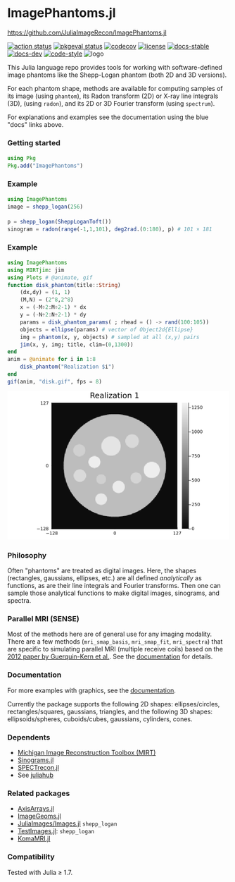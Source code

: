 # ImagePhantoms.jl

https://github.com/JuliaImageRecon/ImagePhantoms.jl

[![action status][action-img]][action-url]
[![pkgeval status][pkgeval-img]][pkgeval-url]
[![codecov][codecov-img]][codecov-url]
[![license][license-img]][license-url]
[![docs-stable][docs-stable-img]][docs-stable-url]
[![docs-dev][docs-dev-img]][docs-dev-url]
[![code-style][code-blue-img]][code-blue-url]
<img src="https://github.com/JuliaImageRecon/ImagePhantoms.jl/blob/main/docs/src/assets/logo.svg" alt="logo" width="150"/>

This Julia language repo
provides tools for working with software-defined image phantoms
like the Shepp-Logan phantom
(both 2D and 3D versions).


For each phantom shape,
methods are available for computing samples of
its image
(using `phantom`),
its Radon transform (2D) or X-ray line integrals (3D),
(using `radon`),
and its 2D or 3D Fourier transform
(using `spectrum`).

For explanations and examples
see the documentation
using the blue "docs" links above.


### Getting started

```julia
using Pkg
Pkg.add("ImagePhantoms")
```


### Example

```julia
using ImagePhantoms
image = shepp_logan(256)

p = shepp_logan(SheppLoganToft())
sinogram = radon(range(-1,1,101), deg2rad.(0:180), p) # 101 × 181
```


### Example

```julia
using ImagePhantoms
using MIRTjim: jim
using Plots # @animate, gif
function disk_phantom(title::String)
    (dx,dy) = (1, 1)
    (M,N) = (2^8,2^8)
    x = (-M÷2:M÷2-1) * dx
    y = (-N÷2:N÷2-1) * dy
    params = disk_phantom_params( ; rhead = () -> rand(100:105))
    objects = ellipse(params) # vector of Object2d{Ellipse}
    img = phantom(x, y, objects) # sampled at all (x,y) pairs
    jim(x, y, img; title, clim=(0,1300))
end
anim = @animate for i in 1:8
    disk_phantom("Realization $i")
end
gif(anim, "disk.gif", fps = 8)
```

![animated phantom gif](https://github.com/JuliaImageRecon/ImagePhantoms.jl/blob/gh-pages/dev/generated/examples/disk.gif)


### Philosophy

Often "phantoms" are treated as digital images.
Here, the shapes (rectangles, gaussians, ellipses, etc.)
are all defined *analytically*
as functions,
as are their line integrals
and Fourier transforms.
Then one can sample those analytical functions
to make digital images, sinograms, and spectra.


### Parallel MRI (SENSE)

Most of the methods here are of general use
for any imaging modality.
There are a few methods
(`mri_smap_basis`, `mri_smap_fit`, `mri_spectra`)
that are specific to simulating parallel MRI
(multiple receive coils)
based on the
[2012 paper by Guerquin-Kern et al.](https://doi.org/10.1109/TMI.2011.2174158).
See the
[documentation][docs-stable-url]
for details.


### Documentation

For more examples with graphics,
see the
[documentation][docs-stable-url].


Currently the package supports
the following 2D shapes:
ellipses/circles, rectangles/squares, gaussians, triangles,
and the following 3D shapes:
ellipsoids/spheres, cuboids/cubes, gaussians, cylinders, cones.


### Dependents

* [Michigan Image Reconstruction Toolbox (MIRT)](https://github.com/JeffFessler/MIRT.jl)
* [Sinograms.jl](https://github.com/JuliaImageRecon/Sinograms.jl)
* [SPECTrecon.jl](https://github.com/JuliaImageRecon/SPECTrecon.jl)
* See [juliahub](https://juliahub.com/ui/Search?q=ImagePhantoms&type=packages)


### Related packages

* [AxisArrays.jl](https://github.com/JuliaArrays/AxisArrays.jl)
* [ImageGeoms.jl](https://github.com/JuliaImageRecon/ImageGeoms.jl)
* [JuliaImages/Images.jl](https://github.com/JuliaImages/Images.jl) `shepp_logan`
* [TestImages.jl](https://github.com/JuliaImages/TestImages.jl): `shepp_logan`
* [KomaMRI.jl](https://github.com/cncastillo/KomaMRI.jl)


### Compatibility

Tested with Julia ≥ 1.7.

<!-- URLs -->
[action-img]: https://github.com/JuliaImageRecon/ImagePhantoms.jl/workflows/CI/badge.svg
[action-url]: https://github.com/JuliaImageRecon/ImagePhantoms.jl/actions
[build-img]: https://github.com/JuliaImageRecon/ImagePhantoms.jl/workflows/CI/badge.svg?branch=main
[build-url]: https://github.com/JuliaImageRecon/ImagePhantoms.jl/actions?query=workflow%3ACI+branch%3Amain
[pkgeval-img]: https://juliaci.github.io/NanosoldierReports/pkgeval_badges/I/ImagePhantoms.svg
[pkgeval-url]: https://juliaci.github.io/NanosoldierReports/pkgeval_badges/I/ImagePhantoms.html
[code-blue-img]: https://img.shields.io/badge/code%20style-blue-4495d1.svg
[code-blue-url]: https://github.com/invenia/BlueStyle
[codecov-img]: https://codecov.io/github/JuliaImageRecon/ImagePhantoms.jl/coverage.svg?branch=main
[codecov-url]: https://codecov.io/github/JuliaImageRecon/ImagePhantoms.jl?branch=main
[docs-stable-img]: https://img.shields.io/badge/docs-stable-blue.svg
[docs-stable-url]: https://JuliaImageRecon.github.io/ImagePhantoms.jl/stable
[docs-dev-img]: https://img.shields.io/badge/docs-dev-blue.svg
[docs-dev-url]: https://JuliaImageRecon.github.io/ImagePhantoms.jl/dev
[license-img]: https://img.shields.io/badge/license-MIT-brightgreen.svg?style=flat
[license-url]: LICENSE
